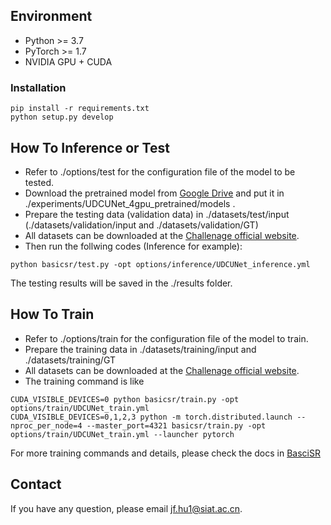 ## Environment
- Python >= 3.7
- PyTorch >= 1.7 
- NVIDIA GPU + CUDA

### Installation
```
pip install -r requirements.txt
python setup.py develop
```
## How To Inference or Test
- Refer to ./options/test for the configuration file of the model to be tested.  
- Download the pretrained model from [Google Drive](https://drive.google.com/file/d/1cslBiWi1UY33pvhvFLjsb6baTP9z1Pud/view?usp=sharing) and put it in ./experiments/UDCUNet_4gpu_pretrained/models .
- Prepare the testing data (validation data) in ./datasets/test/input (./datasets/validation/input and ./datasets/validation/GT)
- All datasets can be downloaded at the [Challenage official website](https://codalab.lisn.upsaclay.fr/competitions/4874#participate).
- Then run the follwing codes (Inference for example):  

```
python basicsr/test.py -opt options/inference/UDCUNet_inference.yml
```
The testing results will be saved in the ./results folder.

## How To Train
- Refer to ./options/train for the configuration file of the model to train.  
- Prepare the training data in ./datasets/training/input and ./datasets/training/GT 
- All datasets can be downloaded at the [Challenage official website](https://codalab.lisn.upsaclay.fr/competitions/4874#participate).
- The training command is like  
```
CUDA_VISIBLE_DEVICES=0 python basicsr/train.py -opt options/train/UDCUNet_train.yml
CUDA_VISIBLE_DEVICES=0,1,2,3 python -m torch.distributed.launch --nproc_per_node=4 --master_port=4321 basicsr/train.py -opt options/train/UDCUNet_train.yml --launcher pytorch
```
For more training commands and details, please check the docs in [BasciSR](https://github.com/XPixelGroup/BasicSR)  

## Contact
If you have any question, please email jf.hu1@siat.ac.cn.
